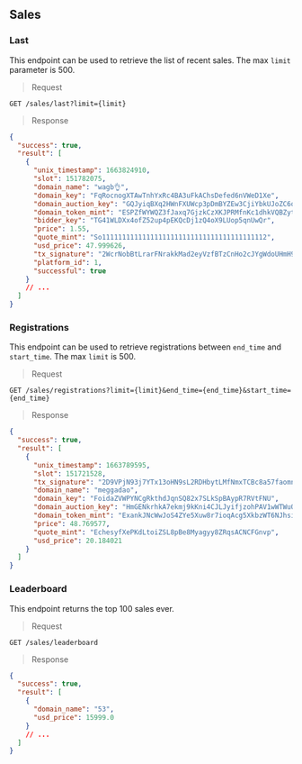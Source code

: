 ## Sales

### Last

This endpoint can be used to retrieve the list of recent sales. The max `limit` parameter is 500.

> Request

```
GET /sales/last?limit={limit}
```

> Response

```json
{
  "success": true,
  "result": [
    {
      "unix_timestamp": 1663824910,
      "slot": 151782075,
      "domain_name": "wagb👌",
      "domain_key": "FqRocnogXTAwTnhYxRc4BA3uFkAChsDefed6nVWeD1Xe",
      "domain_auction_key": "GQJyiqBXq2HWnFXUWcp3pDmBYZEw3CjiYbkUJoZC6qT2",
      "domain_token_mint": "ESPZfWYWQZ3fJaxq7GjzkCzXKJPRMfnKc1dhkVQBZyt2",
      "bidder_key": "TG41WLDXx4ofZ52up4pEKQcDj1zQ4oX9LUop5qnUwQr",
      "price": 1.55,
      "quote_mint": "So11111111111111111111111111111111111111112",
      "usd_price": 47.999626,
      "tx_signature": "2WcrNobBtLrarFNrakkMad2eyVzfBTzCnHo2cJYgWdoUHmH9eMqZe9SzJr53m1A4BqPzmXL5WcExc4t4r5DmMTC3",
      "platform_id": 1,
      "successful": true
    }
    // ...
  ]
}
```

### Registrations

This endpoint can be used to retrieve registrations between `end_time` and `start_time`. The max `limit` is 500.

> Request

```
GET /sales/registrations?limit={limit}&end_time={end_time}&start_time={end_time}
```

> Response

```json
{
  "success": true,
  "result": [
    {
      "unix_timestamp": 1663789595,
      "slot": 151721528,
      "tx_signature": "2D9VPjN93j7YTx13oHN9sL2RDHbytLMfNmxTCBc8a57faomn4e2iF2QyUU1DLfdA9FYEJq1SzXmaC8p9FntLckUL",
      "domain_name": "meggadao",
      "domain_key": "FoidaZVWPYNCgRkthdJqnSQ82x7SLkSpBAypR7RVtFNU",
      "domain_auction_key": "HmGENkrhkA7ekmj9kKni4CJLJyifjzohPAV1wWTWuQFX",
      "domain_token_mint": "ExankJNcWwJoS4ZYe5Xuw8r7ioqAcg5XkbzWT6NJhsiA",
      "price": 48.769577,
      "quote_mint": "EchesyfXePKdLtoiZSL8pBe8Myagyy8ZRqsACNCFGnvp",
      "usd_price": 20.184021
    }
  ]
}
```

### Leaderboard

This endpoint returns the top 100 sales ever.

> Request

```
GET /sales/leaderboard
```

> Response

```json
{
  "success": true,
  "result": [
    {
      "domain_name": "53",
      "usd_price": 15999.0
    }
    // ...
  ]
}
```

